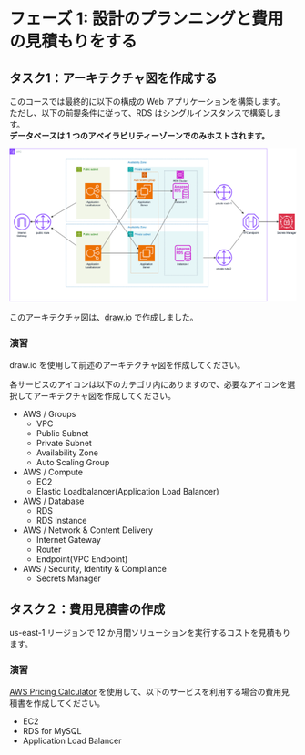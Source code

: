 # フェーズ 1: 設計のプランニングと費用の見積もりをする
## タスク1：アーキテクチャ図を作成する
このコースでは最終的に以下の構成の Web アプリケーションを構築します。  
ただし、以下の前提条件に従って、RDS はシングルインスタンスで構築します。  
__データベースは 1 つのアベイラビリティーゾーンでのみホストされます。__

![](./web1.drawio.svg)

このアーキテクチャ図は、[draw.io](https://app.diagrams.net/) で作成しました。

### 演習
draw.io を使用して前述のアーキテクチャ図を作成してください。

各サービスのアイコンは以下のカテゴリ内にありますので、必要なアイコンを選択してアーキテクチャ図を作成してください。

- AWS / Groups
    - VPC
    - Public Subnet
    - Private Subnet
    - Availability Zone
    - Auto Scaling Group
- AWS / Compute
    - EC2
    - Elastic Loadbalancer(Application Load Balancer)
- AWS / Database
    - RDS
    - RDS Instance
- AWS / Network & Content Delivery
    - Internet Gateway
    - Router
    - Endpoint(VPC Endpoint)
- AWS / Security, Identity & Compliance
    - Secrets Manager

## タスク２：費用見積書の作成
us-east-1 リージョンで 12 か月間ソリューションを実行するコストを見積もります。

### 演習
[AWS Pricing Calculator](https://calculator.aws/#/) を使用して、以下のサービスを利用する場合の費用見積書を作成してください。

- EC2
- RDS for MySQL
- Application Load Balancer
